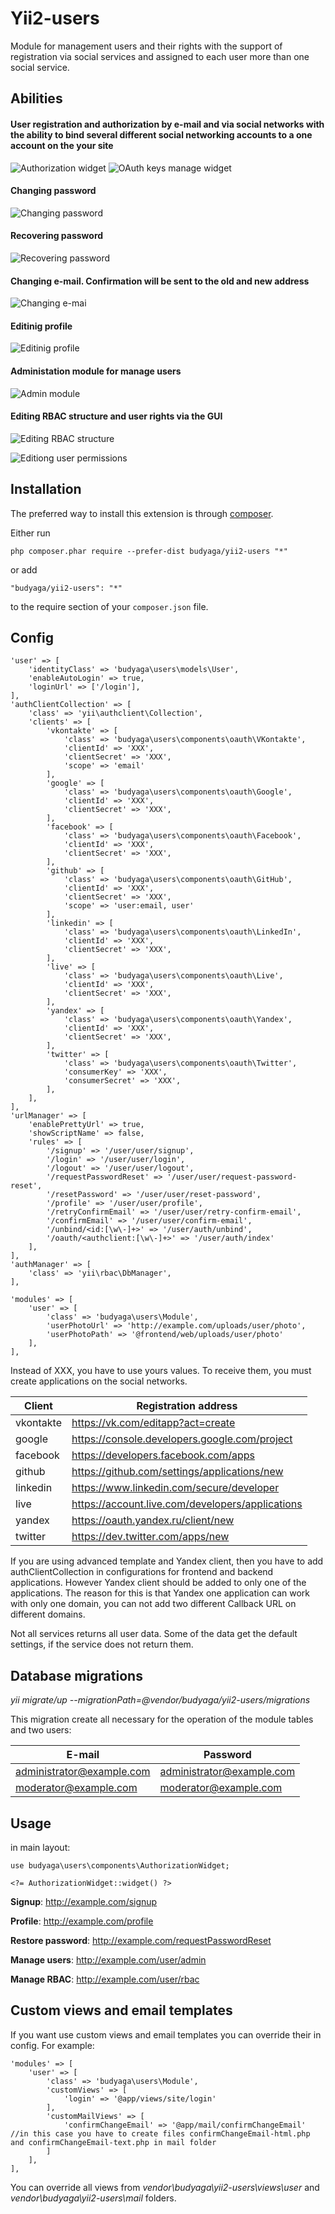 Yii2-users
=======================
Module for management users and their rights with the support of registration via social services and assigned to each user more than one social service.

Abilities
---------
#### User registration and authorization by e-mail and via social networks with the ability to bind several different social networking accounts to a one account on the your site
![Authorization widget](https://cloud.githubusercontent.com/assets/7313306/8025081/22fe3ae0-0d52-11e5-8c38-583ddd985ecf.png)
![OAuth keys manage widget](https://cloud.githubusercontent.com/assets/7313306/8025094/a61f284e-0d52-11e5-8efc-2125d9327aad.png)
#### Changing password
![Changing password](https://cloud.githubusercontent.com/assets/7313306/8025109/e242004e-0d52-11e5-9a09-9f2636414afb.png)
#### Recovering password
![Recovering password](https://cloud.githubusercontent.com/assets/7313306/8025124/59b3eebc-0d53-11e5-8c86-83539689d2ad.png)
#### Changing e-mail. Confirmation will be sent to the old and new address
![Changing e-mai](https://cloud.githubusercontent.com/assets/7313306/8025142/a6b96a3e-0d53-11e5-8960-756a8e6bea59.png)
#### Editinig profile
![Editinig profile](https://cloud.githubusercontent.com/assets/7313306/8025147/ce65cef6-0d53-11e5-87d3-e1c8d6b951a9.png)
####  Administation module for manage users
![Admin module](https://cloud.githubusercontent.com/assets/7313306/8025155/31222efe-0d54-11e5-918a-e8a7a3b1a95d.png)
####  Editing RBAC structure and user rights via the GUI
![Editing RBAC structure](https://cloud.githubusercontent.com/assets/7313306/8025181/dc581a9a-0d54-11e5-93d1-d720883f8a72.png)

![Editiong user permissions](https://cloud.githubusercontent.com/assets/7313306/8025425/45d77c04-0d5f-11e5-9540-ba4613df53f2.png)

Installation
------------

The preferred way to install this extension is through [composer](http://getcomposer.org/download/).

Either run

```
php composer.phar require --prefer-dist budyaga/yii2-users "*"
```

or add

```
"budyaga/yii2-users": "*"
```

to the require section of your `composer.json` file.


Config
-------

```
'user' => [
    'identityClass' => 'budyaga\users\models\User',
    'enableAutoLogin' => true,
    'loginUrl' => ['/login'],
],
'authClientCollection' => [
    'class' => 'yii\authclient\Collection',
    'clients' => [
        'vkontakte' => [
            'class' => 'budyaga\users\components\oauth\VKontakte',
            'clientId' => 'XXX',
            'clientSecret' => 'XXX',
            'scope' => 'email'
        ],
        'google' => [
            'class' => 'budyaga\users\components\oauth\Google',
            'clientId' => 'XXX',
            'clientSecret' => 'XXX',
        ],
        'facebook' => [
            'class' => 'budyaga\users\components\oauth\Facebook',
            'clientId' => 'XXX',
            'clientSecret' => 'XXX',
        ],
        'github' => [
            'class' => 'budyaga\users\components\oauth\GitHub',
            'clientId' => 'XXX',
            'clientSecret' => 'XXX',
            'scope' => 'user:email, user'
        ],
        'linkedin' => [
            'class' => 'budyaga\users\components\oauth\LinkedIn',
            'clientId' => 'XXX',
            'clientSecret' => 'XXX',
        ],
        'live' => [
            'class' => 'budyaga\users\components\oauth\Live',
            'clientId' => 'XXX',
            'clientSecret' => 'XXX',
        ],
        'yandex' => [
            'class' => 'budyaga\users\components\oauth\Yandex',
            'clientId' => 'XXX',
            'clientSecret' => 'XXX',
        ],
        'twitter' => [
            'class' => 'budyaga\users\components\oauth\Twitter',
            'consumerKey' => 'XXX',
            'consumerSecret' => 'XXX',
        ],
    ],
],
'urlManager' => [
    'enablePrettyUrl' => true,
    'showScriptName' => false,
    'rules' => [
        '/signup' => '/user/user/signup',
        '/login' => '/user/user/login',
        '/logout' => '/user/user/logout',
        '/requestPasswordReset' => '/user/user/request-password-reset',
        '/resetPassword' => '/user/user/reset-password',
        '/profile' => '/user/user/profile',
        '/retryConfirmEmail' => '/user/user/retry-confirm-email',
        '/confirmEmail' => '/user/user/confirm-email',
        '/unbind/<id:[\w\-]+>' => '/user/auth/unbind',
        '/oauth/<authclient:[\w\-]+>' => '/user/auth/index'
    ],
],
'authManager' => [
    'class' => 'yii\rbac\DbManager',
],

'modules' => [
    'user' => [
        'class' => 'budyaga\users\Module',
        'userPhotoUrl' => 'http://example.com/uploads/user/photo',
        'userPhotoPath' => '@frontend/web/uploads/user/photo'
    ],
],
```
Instead of XXX, you have to use yours values. To receive them, you must create applications on the social networks. 

| Client     | Registration address    | 
| --------|---------|
| vkontakte  | https://vk.com/editapp?act=create|
| google | https://console.developers.google.com/project|
| facebook | https://developers.facebook.com/apps|
| github | https://github.com/settings/applications/new|
| linkedin | https://www.linkedin.com/secure/developer|
| live | https://account.live.com/developers/applications|
| yandex | https://oauth.yandex.ru/client/new|
| twitter | https://dev.twitter.com/apps/new|

If you are using advanced template and Yandex client, then you have to add authClientCollection in configurations for frontend and backend applications. However Yandex client should be added to only one of the applications. The reason for this is that Yandex one application can work with only one domain, you can not add two different Callback URL on different domains. 

Not all services returns all user data. Some of the data get the default settings, if the service does not return them.

Database migrations
--------
*yii migrate/up --migrationPath=@vendor/budyaga/yii2-users/migrations*

This migration create all necessary for the operation of the module tables and two users:

| E-mail     | Password    | 
| --------|---------|
| administrator@example.com| administrator@example.com|
| moderator@example.com| moderator@example.com|

Usage
--------
in main layout:
```
use budyaga\users\components\AuthorizationWidget;
```

```
<?= AuthorizationWidget::widget() ?>
```

**Signup**: http://example.com/signup

**Profile**: http://example.com/profile

**Restore password**: http://example.com/requestPasswordReset

**Manage users**: http://example.com/user/admin

**Manage RBAC**: http://example.com/user/rbac

Custom views and email templates
---------
If you want use custom views and email templates you can override their in config. For example:
```
'modules' => [
    'user' => [
        'class' => 'budyaga\users\Module',
        'customViews' => [
            'login' => '@app/views/site/login'
        ],
        'customMailViews' => [
            'confirmChangeEmail' => '@app/mail/confirmChangeEmail' //in this case you have to create files confirmChangeEmail-html.php and confirmChangeEmail-text.php in mail folder
        ]
    ],
],
```
You can override all views from *vendor\budyaga\yii2-users\views\user* and *vendor\budyaga\yii2-users\mail* folders.